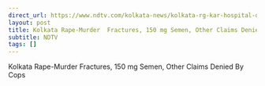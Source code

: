```yaml
---
direct_url: https://www.ndtv.com/kolkata-news/kolkata-rg-kar-hospital-doctor-rape-murder-fractures-150-mg-semen-other-claims-denied-by-cops-in-kolkata-rape-murder-6356105
layout: post
title: Kolkata Rape-Murder  Fractures, 150 mg Semen, Other Claims Denied By Cops
subtitle: NDTV
tags: []
---
```


Kolkata Rape-Murder  Fractures, 150 mg Semen, Other Claims Denied By Cops
